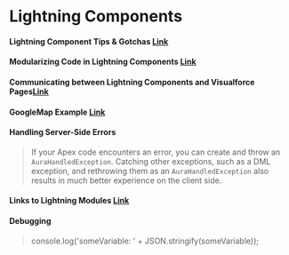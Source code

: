 # Lightning Components

#### Lightning Component Tips & Gotchas [Link](https://trailhead.salesforce.com/modules/lex_dev_lc_vf_tips)

#### Modularizing Code in Lightning Components [Link](https://developer.salesforce.com/blogs/developer-relations/2016/12/lightning-components-code-sharing.html)

#### Communicating between Lightning Components and Visualforce Pages[Link](https://developer.salesforce.com/blogs/developer-relations/2017/01/lightning-visualforce-communication.html)

#### GoogleMap Example [Link](https://github.com/ccoenraets/lc-vf-communication)

#### Handling Server-Side Errors
> If your Apex code encounters an error, you can create and throw an `AuraHandledException`. Catching other exceptions, such as a DML exception, and rethrowing them as an `AuraHandledException` also results in much better experience on the client side.

#### Links to Lightning Modules [Link](https://trailhead.salesforce.com/trails/lex_dev/modules/lex_dev_lc_basics/units/lex_dev_lc_basics_next_steps)

#### Debugging
> console.log('someVariable: ' + JSON.stringify(someVariable));
